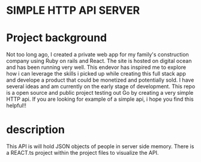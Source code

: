 # SIMPLE HTTP API SERVER 

# Project background 
Not too long ago, I created a private web app for my family's construction company using Ruby on rails and React. The site is hosted on digital ocean and has been running very well.
This endevor has inspired me to explore how i can leverage the skills i picked up while creating this full stack app and develope a product that could be monetized and potentially sold. I have several ideas and am currently on the early stage of development. This repo is a open source and public project testing out Go by creating a very simple HTTP api. If you are looking for example of a simple api, i hope you find this helpful!!
# description

This API is will hold JSON objects of people in server side memory. There is a REACT.ts project within the project files to visualize the API.
